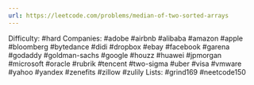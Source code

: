 ```yaml
---
url: https://leetcode.com/problems/median-of-two-sorted-arrays
---
```


Difficulty: #hard
Companies: #adobe #airbnb #alibaba #amazon #apple #bloomberg #bytedance #didi #dropbox #ebay #facebook #garena #godaddy #goldman-sachs #google #houzz #huawei #jpmorgan #microsoft #oracle #rubrik #tencent #two-sigma #uber #visa #vmware #yahoo #yandex #zenefits #zillow #zulily
Lists: #grind169 #neetcode150